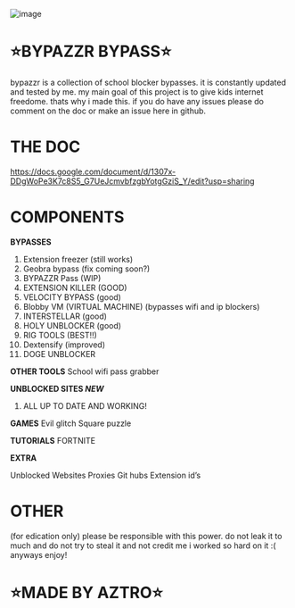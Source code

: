 ![image](https://github.com/user-attachments/assets/b33cbf9f-4d6a-423a-9841-d0735a4579c1)


# ⭐BYPAZZR BYPASS⭐
 bypazzr is a collection of school blocker bypasses. it is constantly updated and tested by me. my main goal of this project is to give kids internet freedome. thats why i made this. if you do have any issues please do comment on the doc or make an issue here in github. 

# THE DOC
https://docs.google.com/document/d/1307x-DDgWoPe3K7c8S5_G7UeJcmvbfzgbYotgGziS_Y/edit?usp=sharing

# COMPONENTS


**BYPASSES**

1. Extension freezer (still works)
2. Geobra bypass (fix coming soon?)
3. BYPAZZR Pass (WIP)
4. EXTENSION KILLER (GOOD)
5. VELOCITY BYPASS (good) 
6. Blobby VM (VIRTUAL MACHINE) 
(bypasses wifi and ip blockers)
7. INTERSTELLAR (good) 
8. HOLY UNBLOCKER (good) 
9. RIG TOOLS  (BEST!!) 
10. Dextensify (improved)
11. DOGE UNBLOCKER

**OTHER TOOLS**
School wifi pass grabber

**UNBLOCKED SITES *NEW***
1. ALL UP TO DATE AND WORKING!


**GAMES**
Evil glitch
Square puzzle

**TUTORIALS**
FORTNITE

**EXTRA**

 Unblocked Websites
Proxies
Git hubs
Extension id’s




# OTHER
(for edication only)
please be responsible with this power. do not leak it to much and do not try to steal it and not credit me i worked so hard on it :( anyways enjoy!


 # ⭐MADE BY AZTRO⭐

 
